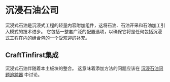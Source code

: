 # 沉浸石油公司

沉浸式石油是沉浸式工程的轻量内容附加组件，这将石油、石油开采和石油加工引入模式的技术进步。 它包括一整套广泛的配置选项，以确保它将是任何包括沉浸式工程在内的组合包的一个受欢迎的补充。

## CraftTinfirst集成

沉浸式石油伴随着本土板块的整合。 这意味着添加方法的问题应该在 [沉浸石油问题追踪器](https://github.com/Flaxbeard/ImmersivePetroleum/issues) 中讨论。

